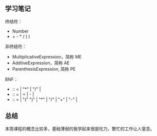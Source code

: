 ## 学习笔记

终结符：

- Number
- \+ \- \* / ( )

非终结符：

- MultiplicativeExpression，简称 ME
- AddtiveExpression，简称 AE
- ParenthesisExpression, 简称 PE

BNF：

- <ME>:: = <Number> | <ME> "\*" <ME> | <ME> "/" <ME> |
- <AE>:: = <ME> | <AE> + <ME> | <AE> - <ME> |
- <PE>:: = <AE> | "(" <PE> ")" | <PE> "\*"<PE> | <PE> "/" <PE> | <PE> "+" <PE> | <PE> "-" <PE> |

## 总结

本周课程的概念比较多，基础薄弱的我学起来很是吃力，繁忙的工作让人窒息。
